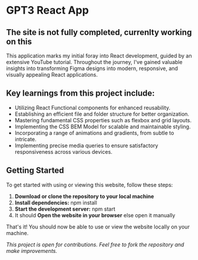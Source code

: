 # GPT3 React App
## The site is not fully completed, currenlty working on this

This application marks my initial foray into React development, guided by an extensive YouTube tutorial. Throughout the journey, I've gained valuable insights into transforming Figma designs into modern, responsive, and visually appealing React applications.

## Key learnings from this project include:

- Utilizing React Functional components for enhanced reusability.
- Establishing an efficient file and folder structure for better organization.
- Mastering fundamental CSS properties such as flexbox and grid layouts.
- Implementing the CSS BEM Model for scalable and maintainable styling.
- Incorporating a range of animations and gradients, from subtle to intricate.
- Implementing precise media queries to ensure satisfactory responsiveness across various devices.

## Getting Started
To get started with using or viewing this website, follow these steps:
1. **Download or clone the repository to your local machine**
2. **Install dependencies:** npm install
3. **Start the development server:** npm start
4. It should **Open the website in your browser** else open it manually


That's it! You should now be able to use or view the website locally on your machine. 

*This project is open for contributions. Feel free to fork the repository and make improvements.*
